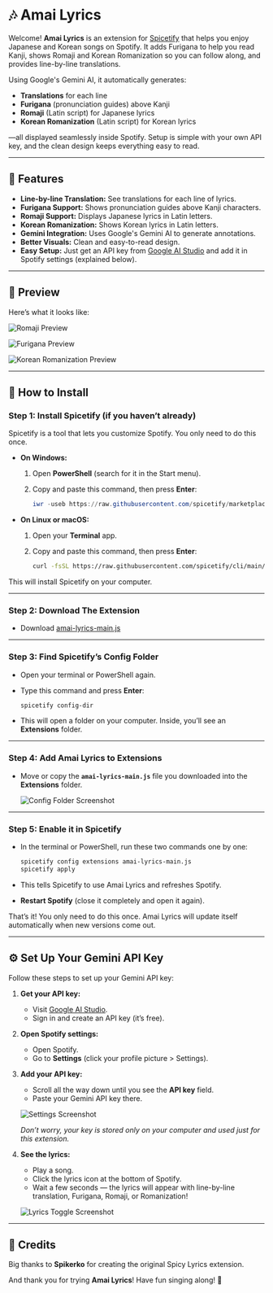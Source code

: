 # 🎶 Amai Lyrics

Welcome! **Amai Lyrics** is an extension for [Spicetify](https://spicetify.app/) that helps you enjoy Japanese and Korean songs on Spotify. It adds Furigana to help you read Kanji, shows Romaji and Korean Romanization so you can follow along, and provides line-by-line translations.

Using Google's Gemini AI, it automatically generates:

- **Translations** for each line
- **Furigana** (pronunciation guides) above Kanji
- **Romaji** (Latin script) for Japanese lyrics
- **Korean Romanization** (Latin script) for Korean lyrics

—all displayed seamlessly inside Spotify. Setup is simple with your own API key, and the clean design keeps everything easy to read.

---

## 🌟 Features

- **Line-by-line Translation:** See translations for each line of lyrics.
- **Furigana Support:** Shows pronunciation guides above Kanji characters.
- **Romaji Support:** Displays Japanese lyrics in Latin letters.
- **Korean Romanization:** Shows Korean lyrics in Latin letters.
- **Gemini Integration:** Uses Google's Gemini AI to generate annotations.
- **Better Visuals:** Clean and easy-to-read design.
- **Easy Setup:** Just get an API key from [Google AI Studio](https://aistudio.google.com/app/apikey) and add it in Spotify settings (explained below).

---

## 👀 Preview

Here’s what it looks like:

![Romaji Preview](./previews/preview-romaji.jpg)

![Furigana Preview](./previews/preview-furigana.jpg)

![Korean Romanization Preview](./previews/preview-romaja.jpg)

---

## 🚀 How to Install

### Step 1: Install Spicetify (if you haven’t already)

Spicetify is a tool that lets you customize Spotify. You only need to do this once.

- **On Windows:**

  1. Open **PowerShell** (search for it in the Start menu).
  2. Copy and paste this command, then press **Enter**:

     ```powershell
     iwr -useb https://raw.githubusercontent.com/spicetify/marketplace/main/resources/install.ps1 | iex
     ```

- **On Linux or macOS:**

  1. Open your **Terminal** app.
  2. Copy and paste this command, then press **Enter**:

     ```bash
     curl -fsSL https://raw.githubusercontent.com/spicetify/cli/main/install.sh | sh
     ```

This will install Spicetify on your computer.

---

### Step 2: Download The Extension

- Download [amai-lyrics-main.js](https://github.com/hudzax/amai-lyrics/releases/latest/download/amai-lyrics-main.js)

---

### Step 3: Find Spicetify’s Config Folder

- Open your terminal or PowerShell again.
- Type this command and press **Enter**:

  ```bash
  spicetify config-dir
  ```

- This will open a folder on your computer. Inside, you’ll see an **Extensions** folder.

---

### Step 4: Add Amai Lyrics to Extensions

- Move or copy the **`amai-lyrics-main.js`** file you downloaded into the **Extensions** folder.

  ![Config Folder Screenshot](./previews/config-dir.jpg)

---

### Step 5: Enable it in Spicetify

- In the terminal or PowerShell, run these two commands one by one:

  ```bash
  spicetify config extensions amai-lyrics-main.js
  spicetify apply
  ```

- This tells Spicetify to use Amai Lyrics and refreshes Spotify.

- **Restart Spotify** (close it completely and open it again).

That’s it! You only need to do this once. Amai Lyrics will update itself automatically when new versions come out.

---

## ⚙️ Set Up Your Gemini API Key

Follow these steps to set up your Gemini API key:

1. **Get your API key:**
   - Visit [Google AI Studio](https://aistudio.google.com/app/apikey).
   - Sign in and create an API key (it’s free).
2. **Open Spotify settings:**
   - Open Spotify.
   - Go to **Settings** (click your profile picture > Settings).
3. **Add your API key:**

   - Scroll all the way down until you see the **API key** field.
   - Paste your Gemini API key there.

   ![Settings Screenshot](./previews/settings.jpg)

   _Don’t worry, your key is stored only on your computer and used just for this extension._

4. **See the lyrics:**

   - Play a song.
   - Click the lyrics icon at the bottom of Spotify.
   - Wait a few seconds — the lyrics will appear with line-by-line translation, Furigana, Romaji, or Romanization!

   ![Lyrics Toggle Screenshot](./previews/toggle-lyrics-page.png)

---

## 🙏 Credits

Big thanks to **Spikerko** for creating the original Spicy Lyrics extension.

And thank you for trying **Amai Lyrics**! Have fun singing along! 🎉
